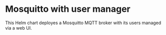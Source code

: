# Mosquitto with user manager

This Helm chart deployes a Mosquitto MQTT broker with its users managed via a web UI.
